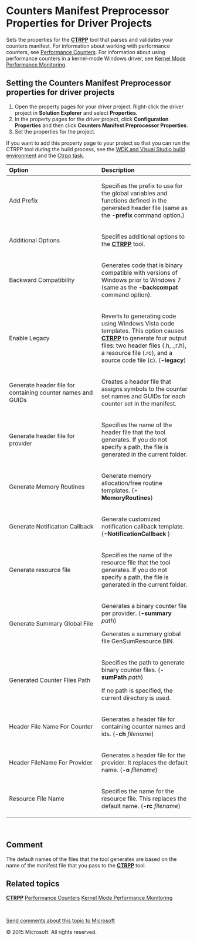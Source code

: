 <span id="vsdriver.counters_manifest_preprocessor_properties_for_driver_projects"></span>Counters Manifest Preprocessor Properties for Driver Projects
======================================================================================================================================================

Sets the properties for the [**CTRPP**](perf.ctrpp) tool that parses and validates your counters manifest. For information about working with performance counters, see [Performance Counters](perf.performance_counters_portal). For information about using performance counters in a kernel-mode Windows driver, see [Kernel Mode Performance Monitoring](devtest.kernel_mode_performance_monitoring).

<span id="Setting_the_Counters_Manifest_Preprocessor_properties_for_driver_projects"></span><span id="setting_the_counters_manifest_preprocessor_properties_for_driver_projects"></span><span id="SETTING_THE_COUNTERS_MANIFEST_PREPROCESSOR_PROPERTIES_FOR_DRIVER_PROJECTS"></span>Setting the Counters Manifest Preprocessor properties for driver projects
-------------------------------------------------------------------------------------------------------------------------------------------------------------------------------------------------------------------------------------------------------------------------------------------------------------------------------------------------------------

1.  Open the property pages for your driver project. Right-click the driver project in **Solution Explorer** and select **Properties**.
2.  In the property pages for the driver project, click **Configuration Properties** and then click **Counters Manifest Preprocessor Properties**.
3.  Set the properties for the project.

If you want to add this property page to your project so that you can run the CTRPP tool during the build process, see the [WDK and Visual Studio build environment](devtest.wdk_and_visual_studio_build_environment) and the [Ctrpp task](devtest.ctrpp_task).

<table>
<colgroup>
<col width="50%" />
<col width="50%" />
</colgroup>
<thead>
<tr class="header">
<th align="left">Option</th>
<th align="left">Description</th>
</tr>
</thead>
<tbody>
<tr class="odd">
<td align="left"><p><span id="Add_Prefix"></span><span id="add_prefix"></span><span id="ADD_PREFIX"></span>Add Prefix</p></td>
<td align="left"><p>Specifies the prefix to use for the global variables and functions defined in the generated header file (same as the <strong>-prefix</strong> command option.)</p></td>
</tr>
<tr class="even">
<td align="left"><p><span id="Additional_Options"></span><span id="additional_options"></span><span id="ADDITIONAL_OPTIONS"></span>Additional Options</p></td>
<td align="left"><p>Specifies additional options to the <a href="perf.ctrpp"><strong>CTRPP</strong></a> tool.</p></td>
</tr>
<tr class="odd">
<td align="left"><p><span id="Backward_Compatibility"></span><span id="backward_compatibility"></span><span id="BACKWARD_COMPATIBILITY"></span>Backward Compatibility</p></td>
<td align="left"><p>Generates code that is binary compatible with versions of Windows prior to Windows 7 (same as the <strong>-backcompat</strong> command option).</p></td>
</tr>
<tr class="even">
<td align="left"><p><span id="Enable_Legacy"></span><span id="enable_legacy"></span><span id="ENABLE_LEGACY"></span>Enable Legacy</p></td>
<td align="left"><p>Reverts to generating code using Windows Vista code templates. This option causes <a href="perf.ctrpp"><strong>CTRPP</strong></a> to generate four output files: two header files (.h, _r.h), a resource file (.rc), and a source code file (c). (<strong>-legacy</strong>)</p></td>
</tr>
<tr class="odd">
<td align="left"><p><span id="Generate_header_file_for_containing_counter_names_and_GUIDs"></span><span id="generate_header_file_for_containing_counter_names_and_guids"></span><span id="GENERATE_HEADER_FILE_FOR_CONTAINING_COUNTER_NAMES_AND_GUIDS"></span>Generate header file for containing counter names and GUIDs</p></td>
<td align="left"><p>Creates a header file that assigns symbols to the counter set names and GUIDs for each counter set in the manifest.</p></td>
</tr>
<tr class="even">
<td align="left"><p><span id="Generate_header_file_for_provider"></span><span id="generate_header_file_for_provider"></span><span id="GENERATE_HEADER_FILE_FOR_PROVIDER"></span>Generate header file for provider</p></td>
<td align="left"><p>Specifies the name of the header file that the tool generates. If you do not specify a path, the file is generated in the current folder.</p></td>
</tr>
<tr class="odd">
<td align="left"><p><span id="Generate_Memory_Routines"></span><span id="generate_memory_routines"></span><span id="GENERATE_MEMORY_ROUTINES"></span>Generate Memory Routines</p></td>
<td align="left"><p>Generate memory allocation/free routine templates. (<strong>-MemoryRoutines</strong>)</p></td>
</tr>
<tr class="even">
<td align="left"><p><span id="Generate_Notification_Callback"></span><span id="generate_notification_callback"></span><span id="GENERATE_NOTIFICATION_CALLBACK"></span>Generate Notification Callback</p></td>
<td align="left"><p>Generate customized notification callback template. (<strong>-NotificationCallback</strong> )</p></td>
</tr>
<tr class="odd">
<td align="left"><p><span id="Generate_resource_file"></span><span id="generate_resource_file"></span><span id="GENERATE_RESOURCE_FILE"></span>Generate resource file</p></td>
<td align="left"><p>Specifies the name of the resource file that the tool generates. If you do not specify a path, the file is generated in the current folder.</p></td>
</tr>
<tr class="even">
<td align="left"><p><span id="Generate_Summary_Global_File"></span><span id="generate_summary_global_file"></span><span id="GENERATE_SUMMARY_GLOBAL_FILE"></span>Generate Summary Global File</p></td>
<td align="left"><p>Generates a binary counter file per provider. (<strong>-summary</strong> <em>path</em>)</p>
<p>Generates a summary global file GenSumResource.BIN.</p></td>
</tr>
<tr class="odd">
<td align="left"><p><span id="Generated_Counter_Files_Path"></span><span id="generated_counter_files_path"></span><span id="GENERATED_COUNTER_FILES_PATH"></span>Generated Counter Files Path</p></td>
<td align="left"><p>Specifies the path to generate binary counter files. (<strong>-sumPath</strong> <em>path</em>)</p>
<p>If no path is specified, the current directory is used.</p></td>
</tr>
<tr class="even">
<td align="left"><p><span id="Header_File_Name_For_Counter"></span><span id="header_file_name_for_counter"></span><span id="HEADER_FILE_NAME_FOR_COUNTER"></span>Header File Name For Counter</p></td>
<td align="left"><p>Generates a header file for containing counter names and ids. (<strong>-ch</strong> <em>filename</em>)</p></td>
</tr>
<tr class="odd">
<td align="left"><p><span id="Header_FileName_For_Provider"></span><span id="header_filename_for_provider"></span><span id="HEADER_FILENAME_FOR_PROVIDER"></span>Header FileName For Provider</p></td>
<td align="left"><p>Generates a header file for the provider. It replaces the default name. (<strong>-o</strong> <em>filename</em>)</p></td>
</tr>
<tr class="even">
<td align="left"><p><span id="Resource_File_Name"></span><span id="resource_file_name"></span><span id="RESOURCE_FILE_NAME"></span>Resource File Name</p></td>
<td align="left"><p>Specifies the name for the resource file. This replaces the default name. (<strong>-rc</strong> <em>filename</em>)</p></td>
</tr>
</tbody>
</table>

 

<span id="Comment"></span><span id="comment"></span><span id="COMMENT"></span>Comment
-------------------------------------------------------------------------------------

The default names of the files that the tool generates are based on the name of the manifest file that you pass to the [**CTRPP**](perf.ctrpp) tool.

<span id="related_topics"></span>Related topics
-----------------------------------------------

[**CTRPP**](perf.ctrpp)
[Performance Counters](perf.performance_counters_portal)
[Kernel Mode Performance Monitoring](devtest.kernel_mode_performance_monitoring)
 

 

[Send comments about this topic to Microsoft](mailto:wsddocfb@microsoft.com?subject=Documentation%20feedback%20[VsDriver\vsdriver]:%20Counters%20Manifest%20Preprocessor%20Properties%20for%20Driver%20Projects%20%20RELEASE:%20(9/30/2015)&body=%0A%0APRIVACY%20STATEMENT%0A%0AWe%20use%20your%20feedback%20to%20improve%20the%20documentation.%20We%20don't%20use%20your%20email%20address%20for%20any%20other%20purpose,%20and%20we'll%20remove%20your%20email%20address%20from%20our%20system%20after%20the%20issue%20that%20you're%20reporting%20is%20fixed.%20While%20we're%20working%20to%20fix%20this%20issue,%20we%20might%20send%20you%20an%20email%20message%20to%20ask%20for%20more%20info.%20Later,%20we%20might%20also%20send%20you%20an%20email%20message%20to%20let%20you%20know%20that%20we've%20addressed%20your%20feedback.%0A%0AFor%20more%20info%20about%20Microsoft's%20privacy%20policy,%20see%20http://privacy.microsoft.com/en-us/default.aspx. "Send comments about this topic to Microsoft")

© 2015 Microsoft. All rights reserved.

